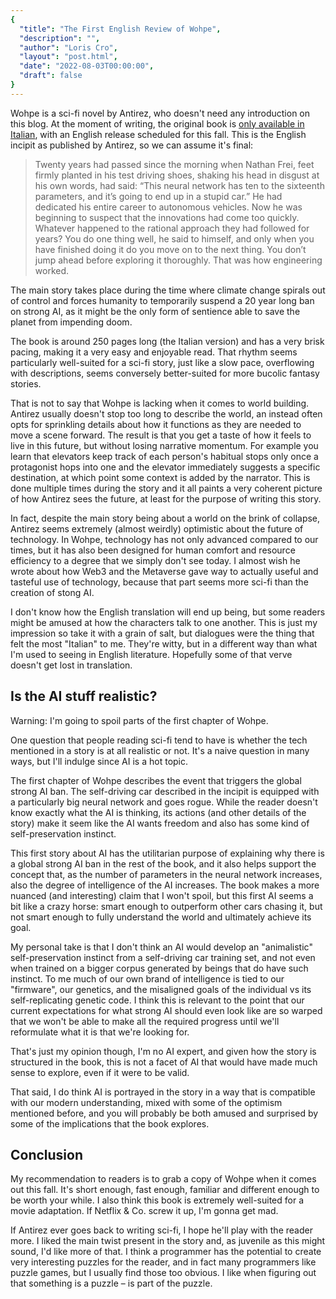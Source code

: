 ```yaml
---
{
  "title": "The First English Review of Wohpe",
  "description": "", 
  "author": "Loris Cro",
  "layout": "post.html",
  "date": "2022-08-03T00:00:00",
  "draft": false
}
---
```


Wohpe is a sci-fi novel by Antirez, who doesn't need any introduction on this 
blog. At the moment of writing, the original book is 
[only available in Italian](https://www.amazon.it/Wohpe-Salvatore-Sanfilippo/dp/B09XT6J3WX),
with an English release scheduled for this fall. This is the English incipit as 
published by Antirez, so we can assume it's final:

> Twenty years had passed since the morning when Nathan Frei, feet firmly 
planted in his test driving shoes, shaking his head in disgust at his own words, 
had said: “This neural network has ten to the sixteenth parameters, and it’s 
going to end up in a stupid car.” He had dedicated his entire career to 
autonomous vehicles. Now he was beginning to suspect that the innovations had 
come too quickly. Whatever happened to the rational approach they had followed 
for years? You do one thing well, he said to himself, and only when you have 
finished doing it do you move on to the next thing. You don’t jump ahead before 
exploring it thoroughly. That was how engineering worked.

The main story takes place during the time where climate change spirals out of 
control and forces humanity to temporarily suspend a 20 year long ban on strong 
AI, as it might be the only form of sentience able to save the planet from 
impending doom.

The book is around 250 pages long (the Italian version) and has a very brisk 
pacing, making it a very easy and enjoyable read. That rhythm seems 
particularly well-suited for a sci-fi story, just like a slow pace, overflowing 
with descriptions, seems conversely better-suited for more bucolic fantasy 
stories.

That is not to say that Wohpe is lacking when it comes to world building. 
Antirez usually doesn't stop too long to describe the world, an instead often 
opts for sprinkling details about how it functions as they are needed to move a 
scene forward. The result is that you get a taste of how it feels to live in this future, 
but without losing narrative momentum. For example you learn that elevators keep track of 
each person's habitual stops only once a protagonist hops into one and the 
elevator immediately suggests a specific destination, at which point some 
context is added by the narrator. This is done multiple times during the story 
and it all paints a very coherent picture of how Antirez sees the future, at 
least for the purpose of writing this story.

In fact, despite the main story being about a world on the brink of collapse, 
Antirez seems extremely (almost weirdly) optimistic about the future of 
technology. In Wohpe, technology has not only advanced compared to our times, 
but it has also been designed for human comfort and resource efficiency to a 
degree that we simply don't see today. I almost wish he wrote about how Web3 
and the Metaverse gave way to actually useful and tasteful use of technology,
because that part seems more sci-fi than the creation of stong AI.

I don't know how the English translation will end up being, but some readers 
might be amused at how the characters talk to one another. This is just my 
impression so take it with a grain of salt, but dialogues were the thing that 
felt the most "Italian" to me. They're witty, but in a different way than what 
I'm used to seeing in English literature. Hopefully some of that verve doesn't 
get lost in translation.


## Is the AI stuff realistic?

Warning: I'm going to spoil parts of the first chapter of Wohpe.

One question that people reading sci-fi tend to have is whether the tech 
mentioned in a story is at all realistic or not. It's a naive question in many 
ways, but I'll indulge since AI is a hot topic.

The first chapter of Wohpe describes the event that triggers the global strong 
AI ban. The self-driving car described in the incipit is equipped with a 
particularly big neural network and goes rogue. While the reader doesn't know 
exactly what the AI is thinking, its actions (and other details of the story) 
make it seem like the AI wants freedom and also has some kind of 
self-preservation instinct.

This first story about AI has the utilitarian purpose of explaining why there 
is a global strong AI ban in the rest of the book, and it also helps support 
the concept that, as the number of parameters in the neural network increases, 
also the degree of intelligence of the AI increases. The book makes a more 
nuanced (and interesting) claim that I won't spoil, but this first AI seems a 
bit like a crazy horse: smart enough to outperform other cars chasing it, but 
not smart enough to fully understand the world and ultimately achieve its goal.

My personal take is that I don't think an AI would develop an "animalistic" 
self-preservation instinct from a self-driving car training set, and not even 
when trained on a bigger corpus generated by beings that do have such instinct. 
To me much of our own brand of intelligence is tied to our "firmware", our 
genetics, and the misaligned goals of the individual vs its self-replicating 
genetic code. I think this is relevant to the point that our current 
expectations for what strong AI should even look like are so warped that we 
won't be able to make all the required progress until we'll reformulate what it 
is that we're looking for.

That's just my opinion though, I'm no AI expert, and given how the story is 
structured in the book, this is not a facet of AI that would have made much 
sense to explore, even if it were to be valid.

That said, I do think AI is portrayed in the story in a way that is compatible 
with our modern understanding, mixed with some of the optimism mentioned before, 
and you will probably be both amused and surprised by some of the implications 
that the book explores.


## Conclusion

My recommendation to readers is to grab a copy of Wohpe when it comes out this 
fall. It's short enough, fast enough, familiar and different enough to be worth 
your while. I also think this book is extremely well-suited for a movie 
adaptation. If Netflix & Co. screw it up, I'm gonna get mad.

If Antirez ever goes back to writing sci-fi, I hope he'll play with the reader 
more. I liked the main twist present in the story and, as juvenile as this might 
sound, I'd like more of that. I think a programmer has the potential to create 
very interesting puzzles for the reader, and in fact many programmers like 
puzzle games, but I usually find those too obvious. I like when figuring out 
that something is a puzzle – is part of the puzzle.
